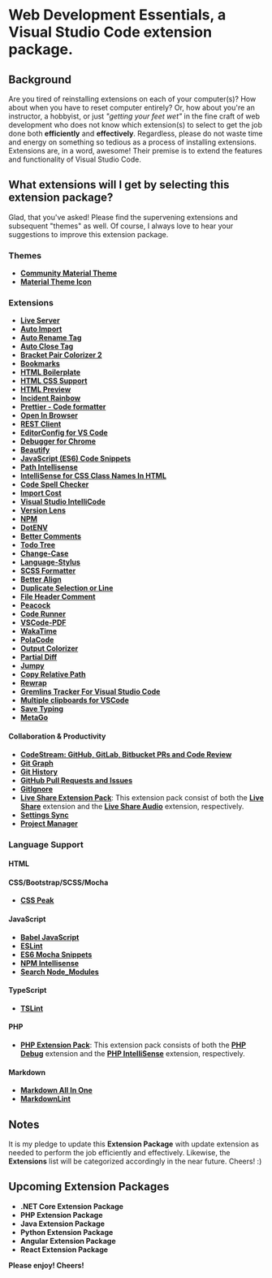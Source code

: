 # Web Development Essentials, a Visual Studio Code extension package.


## Background

Are you tired of reinstalling extensions on each of your computer(s)?  How about when you have to reset computer entirely?  Or, how about you're an instructor, a hobbyist, or just *"getting your feet wet"* in the fine craft of web development who does not know which extension(s) to select to get the job done both **efficiently** and **effectively**.  Regardless, please do not waste time and energy on something so tedious as a process of installing extensions.  Extensions are, in a word, awesome!  Their premise is to extend the features and functionality of Visual Studio Code.


## What extensions will I get by selecting this extension package?

Glad, that you've asked!  Please find the supervening extensions and subsequent "themes" as well.  Of course, I always love to hear your suggestions to improve this extension package.

### Themes

* [**Community Material Theme**](https://marketplace.visualstudio.com/items?itemName=Equinusocio.vsc-community-material-theme)
* [**Material Theme Icon**](https://marketplace.visualstudio.com/items?itemName=PKief.material-icon-theme)

### Extensions

* [**Live Server**](https://marketplace.visualstudio.com/items?itemName=ritwickdey.LiveServer)
* [**Auto Import**](https://marketplace.visualstudio.com/items?itemName=steoates.autoimport)
* [**Auto Rename Tag**](https://marketplace.visualstudio.com/items?itemName=formulahendry.auto-rename-tag)
* [**Auto Close Tag**](https://marketplace.visualstudio.com/items?itemName=formulahendry.auto-close-tag)
* [**Bracket Pair Colorizer 2**](https://marketplace.visualstudio.com/items?itemName=CoenraadS.bracket-pair-colorizer-2)
* [**Bookmarks**](https://marketplace.visualstudio.com/items?itemName=alefragnani.Bookmarks)
* [**HTML Boilerplate**](https://marketplace.visualstudio.com/items?itemName=sidthesloth.html5-boilerplate)
* [**HTML CSS Support**](https://marketplace.visualstudio.com/items?itemName=ecmel.vscode-html-css)
* [**HTML Preview**](https://marketplace.visualstudio.com/items?itemName=tht13.html-preview-vscode)
* [**Incident Rainbow**](https://marketplace.visualstudio.com/items?itemName=oderwat.indent-rainbow)
* [**Prettier - Code formatter**](https://marketplace.visualstudio.com/items?itemName=esbenp.prettier-vscode)
* [**Open In Browser**](https://marketplace.visualstudio.com/items?itemName=techer.open-in-browser)
* [**REST Client**](https://marketplace.visualstudio.com/items?itemName=humao.rest-client)
* [**EditorConfig for VS Code**](https://marketplace.visualstudio.com/items?itemName=EditorConfig.EditorConfig)
* [**Debugger for Chrome**](https://marketplace.visualstudio.com/items?itemName=msjsdiag.debugger-for-chrome)
* [**Beautify**](https://marketplace.visualstudio.com/items?itemName=HookyQR.beautify)
* [**JavaScript (ES6) Code Snippets**](https://marketplace.visualstudio.com/items?itemName=xabikos.JavaScriptSnippets)
* [**Path Intellisense**](https://marketplace.visualstudio.com/items?itemName=christian-kohler.path-intellisense)
* [**IntelliSense for CSS Class Names In HTML**](https://marketplace.visualstudio.com/items?itemName=Zignd.html-css-class-completion)
* [**Code Spell Checker**](https://marketplace.visualstudio.com/items?itemName=streetsidesoftware.code-spell-checker)
* [**Import Cost**](https://marketplace.visualstudio.com/items?itemName=wix.vscode-import-cost)
* [**Visual Studio IntelliCode**](https://marketplace.visualstudio.com/items?itemName=VisualStudioExptTeam.vscodeintellicode)
* [**Version Lens**](https://marketplace.visualstudio.com/items?itemName=pflannery.vscode-versionlens)
* [**NPM**](https://marketplace.visualstudio.com/items?itemName=eg2.vscode-npm-script)
* [**DotENV**](https://marketplace.visualstudio.com/items?itemName=mikestead.dotenv)
* [**Better Comments**](https://marketplace.visualstudio.com/items?itemName=aaron-bond.better-comments)
* [**Todo Tree**](https://marketplace.visualstudio.com/items?itemName=Gruntfuggly.todo-tree)
* [**Change-Case**](https://marketplace.visualstudio.com/items?itemName=wmaurer.change-case)
* [**Language-Stylus**](https://marketplace.visualstudio.com/items?itemName=sysoev.language-stylus)
* [**SCSS Formatter**](https://marketplace.visualstudio.com/items?itemName=sibiraj-s.vscode-scss-formatter)
* [**Better Align**](https://marketplace.visualstudio.com/items?itemName=wwm.better-align)
* [**Duplicate Selection or Line**](https://marketplace.visualstudio.com/items?itemName=geeebe.duplicate)
* [**File Header Comment**](https://marketplace.visualstudio.com/items?itemName=doi.fileheadercomment)
* [**Peacock**](https://marketplace.visualstudio.com/items?itemName=johnpapa.vscode-peacock)
* [**Code Runner**](https://marketplace.visualstudio.com/items?itemName=formulahendry.code-runner)
* [**VSCode-PDF**](https://marketplace.visualstudio.com/items?itemName=tomoki1207.pdf)
* [**WakaTime**](https://marketplace.visualstudio.com/items?itemName=WakaTime.vscode-wakatime)
* [**PolaCode**](https://marketplace.visualstudio.com/items?itemName=pnp.polacode)
* [**Output Colorizer**](https://marketplace.visualstudio.com/items?itemName=IBM.output-colorizer)
* [**Partial Diff**](https://marketplace.visualstudio.com/items?itemName=ryu1kn.partial-diff)
* [**Jumpy**](https://marketplace.visualstudio.com/items?itemName=wmaurer.vscode-jumpy)
* [**Copy Relative Path**](https://marketplace.visualstudio.com/items?itemName=alexdima.copy-relative-path)
* [**Rewrap**](https://marketplace.visualstudio.com/items?itemName=stkb.rewrap)
* [**Gremlins Tracker For Visual Studio Code**](https://marketplace.visualstudio.com/items?itemName=nhoizey.gremlins)
* [**Multiple clipboards for VSCode**](https://marketplace.visualstudio.com/items?itemName=slevesque.vscode-multiclip)
* [**Save Typing**](https://marketplace.visualstudio.com/items?itemName=akhail.save-typing)
* [**MetaGo**](https://marketplace.visualstudio.com/items?itemName=metaseed.metago)


#### Collaboration & Productivity

* [**CodeStream: GitHub, GitLab, Bitbucket PRs and Code Review**](https://marketplace.visualstudio.com/items?itemName=CodeStream.codestream)
* [**Git Graph**](https://marketplace.visualstudio.com/items?itemName=mhutchie.git-graph)
* [**Git History**](https://marketplace.visualstudio.com/items?itemName=donjayamanne.githistory)
* [**GitHub Pull Requests and Issues**](https://marketplace.visualstudio.com/items?itemName=GitHub.vscode-pull-request-github)
* [**GitIgnore**](https://marketplace.visualstudio.com/items?itemName=codezombiech.gitignore)
* [**Live Share Extension Pack**](https://marketplace.visualstudio.com/items?itemName=MS-vsliveshare.vsliveshare-pack): This extension pack consist of both the [**Live Share**](https://marketplace.visualstudio.com/items?itemName=ms-vsliveshare.vsliveshare) extension and the [**Live Share Audio**](https://marketplace.visualstudio.com/items?itemName=ms-vsliveshare.vsliveshare-audio) extension, respectively.
* [**Settings Sync**](https://marketplace.visualstudio.com/items?itemName=Shan.code-settings-sync)
* [**Project Manager**](https://marketplace.visualstudio.com/items?itemName=alefragnani.project-manager)

### Language Support

#### HTML

#### CSS/Bootstrap/SCSS/Mocha

* [**CSS Peak**](https://marketplace.visualstudio.com/items?itemName=pranaygp.vscode-css-peek)

#### JavaScript

* [**Babel JavaScript**](https://marketplace.visualstudio.com/items?itemName=mgmcdermott.vscode-language-babel)
* [**ESLint**](https://marketplace.visualstudio.com/items?itemName=dbaeumer.vscode-eslint)
* [**ES6 Mocha Snippets**](https://marketplace.visualstudio.com/items?itemName=spoonscen.es6-mocha-snippets)
* [**NPM Intellisense**](https://marketplace.visualstudio.com/items?itemName=christian-kohler.npm-intellisense)
* [**Search Node_Modules**](https://marketplace.visualstudio.com/items?itemName=jasonnutter.search-node-modules)

#### TypeScript

* [**TSLint**](https://marketplace.visualstudio.com/items?itemName=ms-vscode.vscode-typescript-tslint-plugin)

#### PHP

* [**PHP Extension Pack**](https://marketplace.visualstudio.com/items?itemName=felixfbecker.php-pack): This extension pack consists of both the [**PHP Debug**](https://marketplace.visualstudio.com/items?itemName=felixfbecker.php-debug) extension and the [**PHP IntelliSense**](https://marketplace.visualstudio.com/items?itemName=felixfbecker.php-intellisense) extension, respectively.

#### Markdown

* [**Markdown All In One**](https://marketplace.visualstudio.com/items?itemName=yzhang.markdown-all-in-one)
* [**MarkdownLint**](https://marketplace.visualstudio.com/items?itemName=DavidAnson.vscode-markdownlint)


## Notes

It is my pledge to update this **Extension Package** with update extension as needed to perform the job efficiently and effectively.  Likewise, the **Extensions** list will be categorized accordingly in the near future.  Cheers!  :)

## Upcoming Extension Packages

* **.NET Core Extension Package**
* **PHP Extension Package**
* **Java Extension Package**
* **Python Extension Package**
* **Angular Extension Package**
* **React Extension Package**

**Please enjoy! Cheers!**
